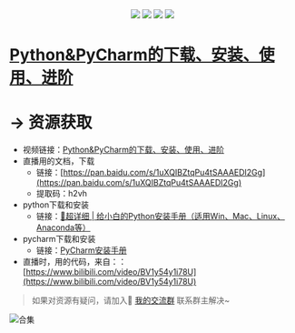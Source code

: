 <div align="center">
    <a href="https://github.com/zhaofeng092/python_auto_office"> <img src="https://badgen.net/badge/Github/%E7%A8%8B%E5%BA%8F%E5%91%98?icon=github&color=red"></a>
    <a href="http://t.cn/A6Gkrbzw"> <img src="https://badgen.net/badge/follow/%E5%85%AC%E4%BC%97%E5%8F%B7?icon=rss&color=green"></a>
    <a href="https://space.bilibili.com/259649365"> <img src="https://badgen.net/badge/pick/B%E7%AB%99?icon=dependabot&color=blue"></a>
    <a href="https://mp.weixin.qq.com/mp/appmsgalbum?__biz=MzkyMzIwOTgzMA==&action=getalbum&album_id=1861970403066249218&scene=173&from_msgid=2247484814&from_itemidx=1&count=3&nolastread=1#wechat_redirect"> <img src="https://badgen.net/badge/join/%E4%BA%A4%E6%B5%81%E7%BE%A4?icon=atom&color=yellow"></a>
</div>

# [Python&PyCharm的下载、安装、使用、进阶](https://www.bilibili.com/video/BV1sy4y1q7zH)



# → 资源获取

- 视频链接：[Python&PyCharm的下载、安装、使用、进阶](https://www.bilibili.com/video/BV1sy4y1q7zH)
- 直播用的文档，下载
  - 链接：[https://pan.baidu.com/s/1uXQIBZtqPu4tSAAAEDI2Gg](https://pan.baidu.com/s/1uXQIBZtqPu4tSAAAEDI2Gg)
  - 提取码：h2vh
- python下载和安装
  - 链接：[💪超详细 | 给小白的Python安装手册（适用Win、Mac、Linux、Anaconda等）](http://mp.weixin.qq.com/s?__biz=MzI2Nzg5MjgyNg==&mid=2247486021&idx=1&sn=d6d9e05abe0e4e29506558b550af34c9&chksm=eaf6ab70dd8122662c1978e843cfde4674611b0d7634616541b013a2db2b323167d55ba5858d&scene=21#wechat_redirect)
- pycharm下载和安装
  - 链接：[PyCharm安装手册](http://mp.weixin.qq.com/s?__biz=MzI2Nzg5MjgyNg==&mid=2247483714&idx=2&sn=743331849f7b49faff5be2d03a38d1ec&chksm=eaf6a077dd8129613f9a540ef0d3142cd938eb4db1e17d3c21749a4e319d1183c3162c6b05e9&scene=21#wechat_redirect)
- 直播时，用的代码，来自：：[https://www.bilibili.com/video/BV1y54y1i78U](https://www.bilibili.com/video/BV1y54y1i78U)



> 如果对资源有疑问，请加入🚸 [我的交流群](https://mp.weixin.qq.com/s/6cR5fMSCtdI5sJdWiDwhOA) 联系群主解决~
>



![合集](https://img-blog.csdnimg.cn/20210303170458567.jpg?x-oss-process=image/watermark,type_ZmFuZ3poZW5naGVpdGk,shadow_10,text_aHR0cHM6Ly9ibG9nLmNzZG4ubmV0L3dlaXhpbl80MjMyMTUxNw==,size_16,color_FFFFFF,t_70#pic_center)